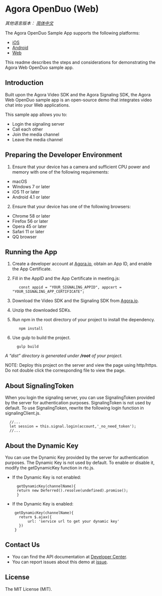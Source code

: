 # Agora OpenDuo (Web)

*其他语言版本： [简体中文](README.zh.md)*

The Agora OpenDuo Sample App supports the following platforms:
* [iOS](https://github.com/AgoraIO/OpenDuo-iOS-Objective-C)
* [Android](https://github.com/AgoraIO/OpenDuo-Android)
* [Web](https://github.com/AgoraIO/OpenDuo-Web)

This readme describes the steps and considerations for demonstrating the Agora Web OpenDuo sample app.

## Introduction

Built upon the Agora Video SDK and the Agora Signaling SDK, the Agora Web OpenDuo sample app is an open-source demo that integrates video chat into your Web applications.

This sample app allows you to:
* Login the signaling server
* Call each other
* Join the media channel
* Leave the media channel

## Preparing the Developer Environment

1. Ensure that your device has a camera and sufficient CPU power and memory with one of the following requirements:

  * macOS
  * Windows 7 or later
  * iOS 11 or later
  * Android 4.1 or later
 
 2. Ensure that your device has one of the following browsers:
 
  - Chrome 58 or later
  - Firefox 56 or later
  - Opera 45 or later
  - Safari 11 or later
  - QQ browser

## Running the App
1. Create a developer account at [Agora.io](https://dashboard.agora.io/signin/), obtain an App ID, and enable the App Certificate. 
2. Fill in the AppID and the App Certificate in meeting.js:

          const appid = "YOUR_SIGNALING_APPID", appcert = "YOUR_SIGNALING_APP_CERTIFICATE";
      
3. Download the Video SDK and the Signaling SDK from [Agora.io](https://www.agora.io/en/download/). 
4. Unzip the downloaded SDKs. 
4. Run npm in the root directory of your project to install the dependency. 
   
          npm install
   
5. Use gulp to build the project.

         gulp build
   
*A “dist” directory is generated under **/root** of your project.*

NOTE: Deploy this project on the server and view the page using http/https. Do not double click the corresponding file to view the page. 

## About SignalingToken

When you login the signaling server, you can use SignalingToken provided by the server for authentication purposes. SignalingToken is not used by default. To use SignalingToken, rewrite the following login function in signalingClient.js.

      //... 
      let session = this.signal.login(account,'_no_need_token');
      //... 

## About the Dynamic Key

You can use the Dynamic Key provided by the server for authentication purposes. The Dynamic Key is not used by default.  To enable or disable it, modify the getDynamicKey function in rtc.js. 

* If the Dynamic Key is not enabled:

        getDynamicKey(channelName){
        return new Deferred().resolve(undefined).promise();
        }
        
 * If the Dynamic Key is enabled: 
 
        getDynamicKey(channelName){
          return $.ajax({
              url: 'service url to get your dynamic key'
          })
        }
        
## Contact Us
 
* You can find the API documentation at [Developer Center](https://docs.agora.io/en/).
* You can report issues about this demo at [issue](https://github.com/OpenDuo-Web/issues).

## License

The MIT License (MIT). 













